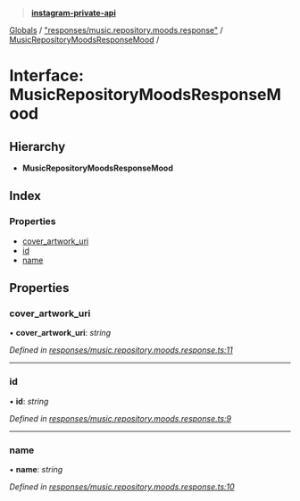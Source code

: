> **[instagram-private-api](../README.md)**

[Globals](../README.md) / ["responses/music.repository.moods.response"](../modules/_responses_music_repository_moods_response_.md) / [MusicRepositoryMoodsResponseMood](_responses_music_repository_moods_response_.musicrepositorymoodsresponsemood.md) /

# Interface: MusicRepositoryMoodsResponseMood

## Hierarchy

* **MusicRepositoryMoodsResponseMood**

## Index

### Properties

* [cover_artwork_uri](_responses_music_repository_moods_response_.musicrepositorymoodsresponsemood.md#cover_artwork_uri)
* [id](_responses_music_repository_moods_response_.musicrepositorymoodsresponsemood.md#id)
* [name](_responses_music_repository_moods_response_.musicrepositorymoodsresponsemood.md#name)

## Properties

###  cover_artwork_uri

• **cover_artwork_uri**: *string*

*Defined in [responses/music.repository.moods.response.ts:11](https://github.com/dilame/instagram-private-api/blob/3e16058/src/responses/music.repository.moods.response.ts#L11)*

___

###  id

• **id**: *string*

*Defined in [responses/music.repository.moods.response.ts:9](https://github.com/dilame/instagram-private-api/blob/3e16058/src/responses/music.repository.moods.response.ts#L9)*

___

###  name

• **name**: *string*

*Defined in [responses/music.repository.moods.response.ts:10](https://github.com/dilame/instagram-private-api/blob/3e16058/src/responses/music.repository.moods.response.ts#L10)*